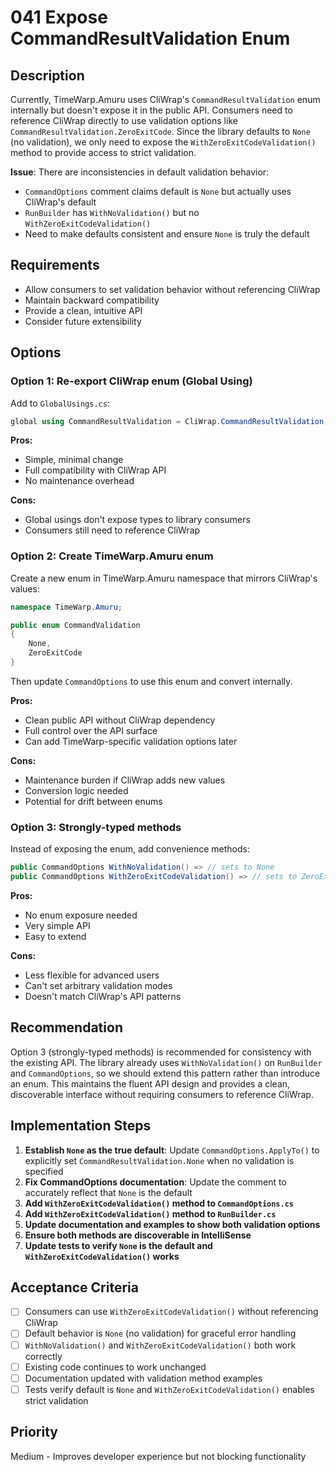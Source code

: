 # 041 Expose CommandResultValidation Enum

## Description

Currently, TimeWarp.Amuru uses CliWrap's `CommandResultValidation` enum internally but doesn't expose it in the public API. Consumers need to reference CliWrap directly to use validation options like `CommandResultValidation.ZeroExitCode`. Since the library defaults to `None` (no validation), we only need to expose the `WithZeroExitCodeValidation()` method to provide access to strict validation.

**Issue**: There are inconsistencies in default validation behavior:
- `CommandOptions` comment claims default is `None` but actually uses CliWrap's default
- `RunBuilder` has `WithNoValidation()` but no `WithZeroExitCodeValidation()`
- Need to make defaults consistent and ensure `None` is truly the default

## Requirements

- Allow consumers to set validation behavior without referencing CliWrap
- Maintain backward compatibility
- Provide a clean, intuitive API
- Consider future extensibility

## Options

### Option 1: Re-export CliWrap enum (Global Using)
Add to `GlobalUsings.cs`:
```csharp
global using CommandResultValidation = CliWrap.CommandResultValidation;
```

**Pros:**
- Simple, minimal change
- Full compatibility with CliWrap API
- No maintenance overhead

**Cons:**
- Global usings don't expose types to library consumers
- Consumers still need to reference CliWrap

### Option 2: Create TimeWarp.Amuru enum
Create a new enum in TimeWarp.Amuru namespace that mirrors CliWrap's values:
```csharp
namespace TimeWarp.Amuru;

public enum CommandValidation
{
    None,
    ZeroExitCode
}
```

Then update `CommandOptions` to use this enum and convert internally.

**Pros:**
- Clean public API without CliWrap dependency
- Full control over the API surface
- Can add TimeWarp-specific validation options later

**Cons:**
- Maintenance burden if CliWrap adds new values
- Conversion logic needed
- Potential for drift between enums

### Option 3: Strongly-typed methods
Instead of exposing the enum, add convenience methods:
```csharp
public CommandOptions WithNoValidation() => // sets to None
public CommandOptions WithZeroExitCodeValidation() => // sets to ZeroExitCode
```

**Pros:**
- No enum exposure needed
- Very simple API
- Easy to extend

**Cons:**
- Less flexible for advanced users
- Can't set arbitrary validation modes
- Doesn't match CliWrap's API patterns

## Recommendation

Option 3 (strongly-typed methods) is recommended for consistency with the existing API. The library already uses `WithNoValidation()` on `RunBuilder` and `CommandOptions`, so we should extend this pattern rather than introduce an enum. This maintains the fluent API design and provides a clean, discoverable interface without requiring consumers to reference CliWrap.

## Implementation Steps

1. **Establish `None` as the true default**: Update `CommandOptions.ApplyTo()` to explicitly set `CommandResultValidation.None` when no validation is specified
2. **Fix CommandOptions documentation**: Update the comment to accurately reflect that `None` is the default
3. **Add `WithZeroExitCodeValidation()` method to `CommandOptions.cs`**
4. **Add `WithZeroExitCodeValidation()` method to `RunBuilder.cs`**
5. **Update documentation and examples to show both validation options**
6. **Ensure both methods are discoverable in IntelliSense**
7. **Update tests to verify `None` is the default and `WithZeroExitCodeValidation()` works**

## Acceptance Criteria

- [ ] Consumers can use `WithZeroExitCodeValidation()` without referencing CliWrap
- [ ] Default behavior is `None` (no validation) for graceful error handling
- [ ] `WithNoValidation()` and `WithZeroExitCodeValidation()` both work correctly
- [ ] Existing code continues to work unchanged
- [ ] Documentation updated with validation method examples
- [ ] Tests verify default is `None` and `WithZeroExitCodeValidation()` enables strict validation

## Priority

Medium - Improves developer experience but not blocking functionality